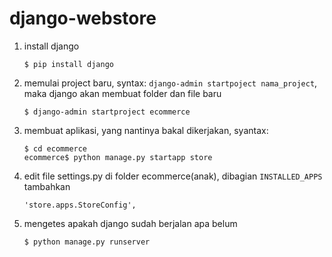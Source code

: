 # django-webstore

1. install django
    ```commandline
    $ pip install django
    ```
   
2. memulai project baru, syntax: `django-admin startpoject nama_project`, maka django akan membuat folder dan file baru
    ```commandline
    $ django-admin startproject ecommerce
    ```
   
3. membuat aplikasi, yang nantinya bakal dikerjakan, syantax:
    ```commandline
    $ cd ecommerce 
    ecommerce$ python manage.py startapp store
    ```

4. edit file settings.py di folder ecommerce(anak), dibagian `INSTALLED_APPS ` tambahkan
    ```commandline
    'store.apps.StoreConfig',
    ```

5. mengetes apakah django sudah berjalan apa belum
    ```commandline
    $ python manage.py runserver
    ```